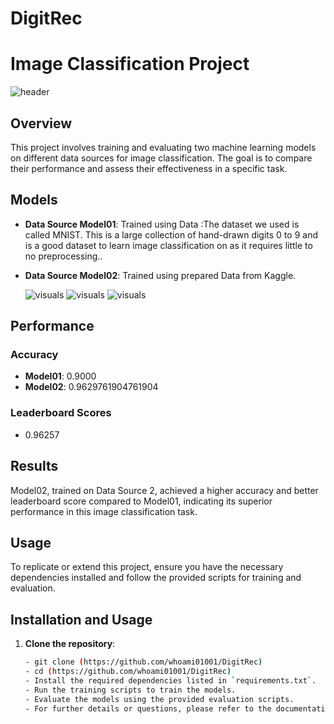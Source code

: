 # DigitRec

# Image Classification Project

![header](visuals/header.jpg)

## Overview
This project involves training and evaluating two machine learning models on different data sources for image classification. The goal is to compare their performance and assess their effectiveness in a specific task.

## Models
- **Data Source Model01**: Trained using Data :The dataset we used is called MNIST. This is a large collection of hand-drawn digits 0 to 9 and is a good dataset to learn image classification on as it requires little to no preprocessing..
- **Data Source Model02**: Trained using prepared Data from Kaggle.

  ![visuals](visuals/vis01.jpg)
  ![visuals](visuals/vis02.jpg)
  ![visuals](visuals/vis03.jpg)


## Performance

### Accuracy
- **Model01**: 0.9000
- **Model02**: 0.9629761904761904

### Leaderboard Scores
-  0.96257

## Results
Model02, trained on Data Source 2, achieved a higher accuracy and better leaderboard score compared to Model01, indicating its superior performance in this image classification task.

## Usage
To replicate or extend this project, ensure you have the necessary dependencies installed and follow the provided scripts for training and evaluation.

## Installation and Usage
1. **Clone the repository**:
   ```bash
   - git clone (https://github.com/whoami01001/DigitRec)
   - cd (https://github.com/whoami01001/DigitRec)
   - Install the required dependencies listed in `requirements.txt`.
   - Run the training scripts to train the models.
   - Evaluate the models using the provided evaluation scripts.
   - For further details or questions, please refer to the documentation or open an issue in the repository.
